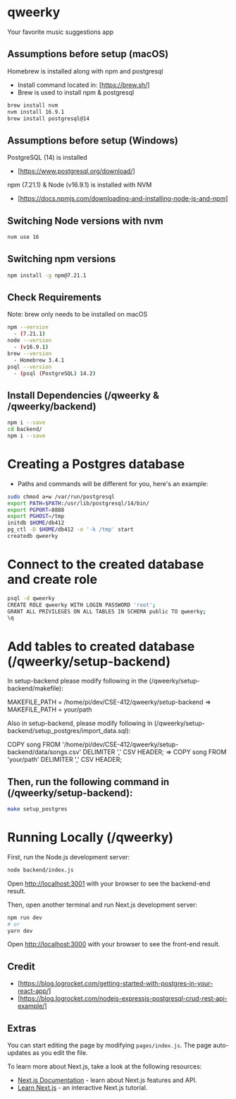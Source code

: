 # qweerky
Your favorite music suggestions app

## Assumptions before setup (macOS)

Homebrew is installed along with npm and postgresql
  - Install command located in: [https://brew.sh/]
  - Brew is used to install npm & postgresql

```bash
brew install nvm
nvm install 16.9.1
brew install postgresql@14
```

## Assumptions before setup (Windows)

PostgreSQL (14) is installed
  - [https://www.postgresql.org/download/]

npm (7.21.1) & Node (v16.9.1) is installed with NVM
  - [https://docs.npmjs.com/downloading-and-installing-node-js-and-npm]

## Switching Node versions with nvm

```bash
nvm use 16
```

## Switching npm versions

```bash
npm install -g npm@7.21.1
```

## Check Requirements

Note: brew only needs to be installed on macOS

```bash
npm --version
  - (7.21.1)
node --version
  - (v16.9.1)
brew --version
  - Homebrew 3.4.1
psql --version
  - (psql (PostgreSQL) 14.2)
```

## Install Dependencies (/qweerky & /qweerky/backend)

```bash
npm i --save
cd backend/
npm i --save
```

# Creating a Postgres database
- Paths and commands will be different for you, here's an example:

```bash
sudo chmod a+w /var/run/postgresql
export PATH=$PATH:/usr/lib/postgresql/14/bin/
export PGPORT=8888
export PGHOST=/tmp
initdb $HOME/db412
pg_ctl -D $HOME/db412 -o '-k /tmp' start
createdb qweerky
```

# Connect to the created database and create role
```bash
psql -d qweerky
CREATE ROLE qweerky WITH LOGIN PASSWORD 'root';
GRANT ALL PRIVILEGES ON ALL TABLES IN SCHEMA public TO qweerky;
\q
```

# Add tables to created database (/qweerky/setup-backend)
In setup-backend please modify following in the (/qweerky/setup-backend/makefile): 

MAKEFILE_PATH = /home/pi/dev/CSE-412/qweerky/setup-backend   =>  MAKEFILE_PATH = your/path

Also in setup-backend, please modify following in (/qweerky/setup-backend/setup_postgres/import_data.sql): 

COPY song FROM '/home/pi/dev/CSE-412/qweerky/setup-backend/data/songs.csv' DELIMITER ',' CSV HEADER;  =>  COPY song FROM 'your/path' DELIMITER ',' CSV HEADER;

## Then, run the following command in (/qweerky/setup-backend): 

```bash
make setup_postgres
```

# Running Locally (/qweerky)

First, run the Node.js development server:

```bash
node backend/index.js
```

Open [http://localhost:3001](http://localhost:3001) with your browser to see the backend-end result.


Then, open another terminal and run Next.js development server:

```bash
npm run dev
# or
yarn dev
```

Open [http://localhost:3000](http://localhost:3000) with your browser to see the front-end result.

## Credit
- [https://blog.logrocket.com/getting-started-with-postgres-in-your-react-app/]
- [https://blog.logrocket.com/nodejs-expressjs-postgresql-crud-rest-api-example/]

## Extras

You can start editing the page by modifying `pages/index.js`. The page auto-updates as you edit the file.

To learn more about Next.js, take a look at the following resources:

- [Next.js Documentation](https://nextjs.org/docs) - learn about Next.js features and API.
- [Learn Next.js](https://nextjs.org/learn) - an interactive Next.js tutorial.
